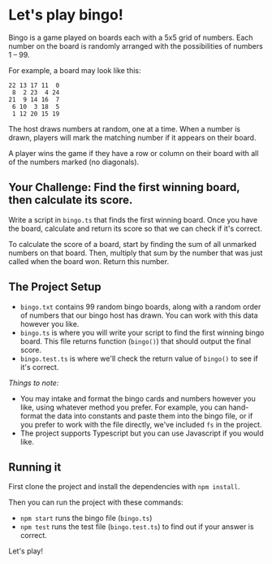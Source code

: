 # Let's play bingo!

Bingo is a game played on boards each with a 5x5 grid of numbers. Each number on the board is randomly arranged with the possibilities of numbers 1 – 99.

For example, a board may look like this:
```
22 13 17 11  0
 8  2 23  4 24
21  9 14 16  7
 6 10  3 18  5
 1 12 20 15 19
```

The host draws numbers at random, one at a time. When a number is drawn, players will mark the matching number if it appears on their board.

A player wins the game if they have a row or column on their board with all of the numbers marked (no diagonals).

## Your Challenge: Find the first winning board, then calculate its score.

Write a script in `bingo.ts` that finds the first winning board. Once you have the board, calculate and return its score so that we can check if it's correct.

To calculate the score of a board, start by finding the sum of all unmarked numbers on that board. Then, multiply that sum by the number that was just called when the board won. Return this number.

## The Project Setup

* `bingo.txt` contains 99 random bingo boards, along with a random order of numbers that our bingo host has drawn. You can work with this data however you like.
* `bingo.ts` is where you will write your script to find the first winning bingo board. This file returns function (`bingo()`) that should output the final score.
* `bingo.test.ts` is where we'll check the return value of `bingo()` to see if it's correct.

_Things to note:_
* You may intake and format the bingo cards and numbers however you like, using whatever method you prefer. For example, you can hand-format the data into constants and paste them into the bingo file, or if you prefer to work with the file directly, we've included `fs` in the project.
* The project supports Typescript but you can use Javascript if you would like.

## Running it
First clone the project and install the dependencies with `npm install`. 

Then you can run the project with these commands:
* `npm start` runs the bingo file (`bingo.ts`)
* `npm test` runs the test file (`bingo.test.ts`) to find out if your answer is correct.


Let's play!
